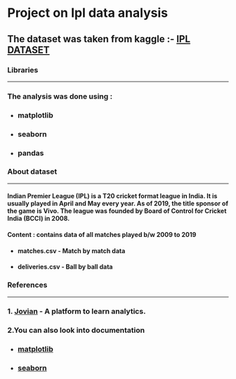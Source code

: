 # Project on Ipl data analysis

## The dataset was taken from kaggle :- [IPL DATASET](https://www.kaggle.com/nowke9/ipldata)

### Libraries
------
### The analysis was done using :
* ### matplotlib 
* ### seaborn 
* ### pandas


### About dataset
---------
#### Indian Premier League (IPL) is a T20 cricket format league in India. It is usually played in April and May every year. As of 2019, the title sponsor of the game is Vivo. The league was founded by Board of Control for Cricket India (BCCI) in 2008.

#### Content : contains data of all matches played b/w 2009 to 2019

* ####  matches.csv - Match by match data
* #### deliveries.csv - Ball by ball data

### References
-------------
###  1. [Jovian](https://www.kaggle.com/nowke9/ipldata) - A platform to learn analytics.
###  2.You can also look into documentation
 -   ###  [matplotlib](https://matplotlib.org/)
 -    ### [seaborn](https://seaborn.pydata.org/)
